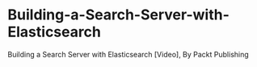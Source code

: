 # Building-a-Search-Server-with-Elasticsearch
Building a Search Server with Elasticsearch [Video], By Packt Publishing 
